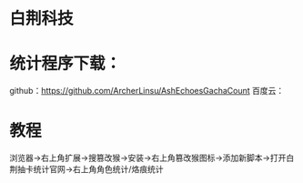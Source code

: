 # 白荆科技
# 统计程序下载：
github：https://github.com/ArcherLinsu/AshEchoesGachaCount
百度云：
# 教程
浏览器→右上角扩展→搜篡改猴→安装→右上角篡改猴图标→添加新脚本→打开白荆抽卡统计官网→右上角角色统计/烙痕统计

